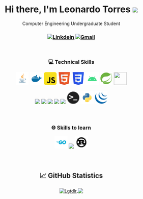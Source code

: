 <!--### Hi there 👋

**lgtdlr/lgtdlr** is a ✨ _special_ ✨ repository because its `README.md` (this file) appears on your GitHub profile.

Here are some ideas to get you started:

- 🔭 I’m currently working on ...
- 🌱 I’m currently learning ...
- 👯 I’m looking to collaborate on ...
- 🤔 I’m looking for help with ...
- 💬 Ask me about ...
- 📫 How to reach me: ...
- 😄 Pronouns: ...
- ⚡ Fun fact: ...
-->

<!-- Title -->
<h1 align="center">Hi there, I'm Leonardo Torres
  <img src="https://raw.githubusercontent.com/iampavangandhi/iampavangandhi/master/gifs/Hi.gif" 
       width="30px">
</h1>


<!-- Quote -->
<p align="center">Computer Engineering Undergraduate Student
  
<!-- Social Network -->
<h3 align="center">
  
<a href="https://www.linkedin.com/in/leonardo-torres-de-la-rosa-7b65a7172/">
  <img align="center" 
       alt="Linkdein" 
       width="22px" 
       src="https://user-images.githubusercontent.com/55005374/103146171-312a4c00-470b-11eb-8839-992580bb8206.png" />
  </a>
  
<a href="mailto:leonardo.torres5@upr.com">
  <img align="center" 
       alt="Gmail" 
       width="22px" 
       src="https://user-images.githubusercontent.com/55005374/103146250-0d1b3a80-470c-11eb-8ead-a92232d45d6e.png" />
  </a>
</h3>




<!-- Background -->

<!-- I do add this "&nbsp;" because I can't center the GIFT, let me know if you know how do it -->
<!--&nbsp;&nbsp;&nbsp;&nbsp;&nbsp;&nbsp;&nbsp;&nbsp;&nbsp;&nbsp;&nbsp;&nbsp;&nbsp;&nbsp;&nbsp;&nbsp;&nbsp;&nbsp;&nbsp;&nbsp;&nbsp;&nbsp;&nbsp;&nbsp;&nbsp;&nbsp;&nbsp;&nbsp;&nbsp;&nbsp; -->
<!--![ezgif com-gif-maker](https://user-images.githubusercontent.com/55005374/95673501-37764680-0b66-11eb-8ee1-d4f4a2b285d9.gif)-->

&nbsp;

<!-- Technical Skills -->
<p><H3 align="center"><strong> 💻 Technical Skills  </strong></p>
  
  <code><img height="40" src="https://raw.githubusercontent.com/edent/SuperTinyIcons/master/images/svg/java.svg"></code>
  <code><img height="40" src="https://raw.githubusercontent.com/edent/SuperTinyIcons/master/images/svg/docker.svg"></code>
  <code><img height="40" src="https://raw.githubusercontent.com/edent/SuperTinyIcons/master/images/svg/javascript.svg"></code>
  <code><img height="40" src="https://raw.githubusercontent.com/edent/SuperTinyIcons/master/images/svg/html5.svg"></code>
  <code><img height="40" src="https://raw.githubusercontent.com/edent/SuperTinyIcons/master/images/svg/css3.svg"></code>
  <code><img height="40" src="https://raw.githubusercontent.com/edent/SuperTinyIcons/master/images/svg/android.svg"></code>
  <code><img height="40" src="https://raw.githubusercontent.com/github/explore/80688e429a7d4ef2fca1e82350fe8e3517d3494d/topics/spring-boot/spring-boot.png"></code>
  <code><img height="40" width="40" src="https://upload.wikimedia.org/wikipedia/commons/b/b2/Bootstrap_logo.svg"></code>
  
  <code><img height="40" src="https://upload.wikimedia.org/wikipedia/commons/2/29/Postgresql_elephant.svg"></code>
  <code><img height="40" src="https://user-images.githubusercontent.com/55005374/95687670-51de0d80-0bc2-11eb-826b-83fb8c5ec221.png"></code>
  <code><img height="40" src="https://user-images.githubusercontent.com/55005374/100187906-b7eecd80-2eae-11eb-8074-b65db8dfaecb.png"></code>
  <code><img height="40" src="https://user-images.githubusercontent.com/55005374/95687701-80f47f00-0bc2-11eb-89f5-a1a8e6788aeb.png"></code>
  <code><img height="40" src="https://user-images.githubusercontent.com/55005374/95688875-5dcdcd80-0bca-11eb-8915-b3cf9791ca3c.png"></code>
  <code><img height="40" src="https://raw.githubusercontent.com/github/explore/80688e429a7d4ef2fca1e82350fe8e3517d3494d/topics/terminal/terminal.png"></code>
  <code><img height="40" src="https://raw.githubusercontent.com/github/explore/80688e429a7d4ef2fca1e82350fe8e3517d3494d/topics/python/python.png"></code>
  <code><img height="40" src="https://raw.githubusercontent.com/devicons/devicon/master/icons/jquery/jquery-original.svg"></code>
  

  </p>
  
&nbsp;  

  <!-- Skills to learn -->
<p><H3 align="center"><strong>🌐 Skills to learn </strong></p>
  
  <code><img height="40" src="https://raw.githubusercontent.com/edent/SuperTinyIcons/master/images/svg/go.svg"></code>
  <code><img height="40" src="https://d1.awsstatic.com/training-and-certification/Certification%20Badges/AWS-Certified_Cloud-Practitioner_badge_512x512.ccd8e6f505d7d0bfb64620a723bcef5fda10d580.png"></code>
  <code><img height="40" src="https://raw.githubusercontent.com/edent/SuperTinyIcons/master/images/svg/rust.svg"></code>
  
  
  </p>
&nbsp;

<!-- GitHub Stats -->
<H2 align="center"><strong>📈 GitHub Statistics 
  </strong>
</H2>
    <p align="center">
      <div align="center">
    </p>
    
<a href="https://github.com/lgtdlr?tab=repositories">
  <img align="center" 
       src="https://github-readme-stats.vercel.app/api/top-langs/?username=lgtdlr&layout=compact&show_icons=true&title_color=81a1c0&icon_color=79ff97&text_color=d5dbe6&bg_color=2e3440" 
       alt='Lgtdlr's favorite languages" />
</a>
                                                                                                                                                     
<a href="https://github.com/lgtdlr">
  <img align="center"
       src="https://github-readme-stats.vercel.app/api?username=lgtdlr&count_private=true&show_icons=true&include_all_commits=true&hide=issues&theme=nord" />
</a>
